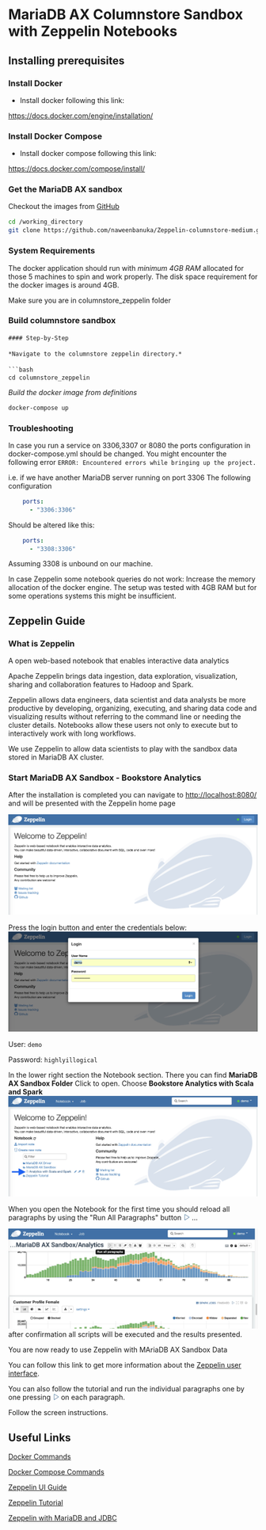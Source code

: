 # MariaDB AX Columnstore Sandbox with Zeppelin Notebooks

<!-- @import "[TOC]" {cmd="toc" depthFrom=1 depthTo=6 orderedList=false} -->

## Installing prerequisites

### Install Docker

* Install docker following this link:

https://docs.docker.com/engine/installation/

### Install Docker Compose

* Install docker compose following this link:

https://docs.docker.com/compose/install/

### Get the MariaDB AX sandbox

Checkout the images from [GitHub](https://github.com/naweenbanuka/Zeppelin-columnstore-medium)

```bash
cd /working_directory
git clone https://github.com/naweenbanuka/Zeppelin-columnstore-medium.git
```

### System Requirements

The docker application should run with *minimum 4GB RAM* allocated for those 5 machines to spin and work properly.
The disk space requirement for the docker images is around 4GB.

Make sure you are in columnstore_zeppelin folder

### Build columnstore sandbox
```
#### Step-by-Step

*Navigate to the columnstore zeppelin directory.*

```bash
cd columnstore_zeppelin
```

*Build the docker image from definitions*

```bash
docker-compose up
```

### Troubleshooting

In case you run a service on 3306,3307 or 8080 the ports configuration in docker-compose.yml should be changed.
You might encounter the following error 
`ERROR: Encountered errors while bringing up the project.`

i.e. if we have another MariaDB server running on port 3306
The following configuration

```yaml
    ports:
      - "3306:3306"
```

Should be altered like this:

```yaml
    ports:
      - "3308:3306"
```

Assuming 3308 is unbound on our machine.

In case Zeppelin some notebook queries do not work: Increase the memory allocation of the docker engine. The setup  was tested with 4GB RAM but for some operations systems this might be insufficient. 

## Zeppelin Guide

### What is Zeppelin

A open web-based notebook that enables interactive data analytics

Apache Zeppelin brings data ingestion, data exploration, visualization, sharing and collaboration features to Hadoop and Spark.

Zeppelin allows data engineers, data scientist and data analysts be more productive by developing, organizing, executing, and sharing data code and visualizing results without referring to the command line or needing the cluster details.
Notebooks allow these users not only to execute but to interactively work with long workflows.  

We use Zeppelin to allow data scientists to play with the sandbox data stored in MariaDB AX cluster.

### Start MariaDB AX Sandbox - Bookstore Analytics

After the installation is completed you can navigate to [http://localhost:8080/](http://localhost:8080/) and will be presented with the Zeppelin home page

![Img 2](imgreadme/img1.png)

Press the login button and enter the credentials below:
![Img 3](imgreadme/img1.2.png)

User: ```demo```

Password: ```highlyillogical```

In the lower right section the Notebook section. There you can find **MariaDB AX Sandbox Folder**
Click to open.
Choose **Bookstore Analytics with Scala and Spark**
![Img 4](imgreadme/img4.png)

When you open the Notebook for the first time you should reload all paragraphs by using the  "Run All Paragraphs" button ![run](imgreadme/run.png)  ...

![Img 5](imgreadme/img5.0.png)
after confirmation all scripts will be executed and the results presented.

You are now ready to use Zeppelin with MAriaDB AX Sandbox Data

You can follow this link to get more information about the [Zeppelin user interface](https://zeppelin.apache.org/docs/0.8.0/quickstart/explore_ui.html#note-layout).

You can also follow the tutorial and run the individual paragraphs one by one pressing ![run](imgreadme/run.png) on each paragraph.

Follow the screen instructions.

## Useful Links
[Docker Commands](https://docs.docker.com/engine/reference/commandline/cli/)

[Docker Compose Commands](https://docs.docker.com/compose/reference/overview/)

[Zeppelin UI Guide](https://zeppelin.apache.org/docs/0.8.0/quickstart/explore_ui.html)

[Zeppelin Tutorial](https://zeppelin.apache.org/docs/0.8.0/quickstart/tutorial.html)

[Zeppelin with MariaDB and JDBC](https://zeppelin.apache.org/docs/0.8.0/interpreter/jdbc.html#mariadb)

